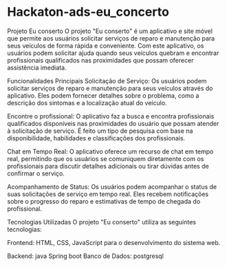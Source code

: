 # Hackaton-ads-eu_concerto

Projeto Eu conserto
O projeto "Eu conserto" é um aplicativo e site móvel que permite aos usuários solicitar serviços de reparo e manutenção para seus veículos de forma rápida e conveniente. Com este aplicativo, os usuários podem solicitar ajuda quando seus veículos quebram e encontrar profissionais qualificados nas proximidades que possam oferecer assistência imediata.

Funcionalidades Principais
Solicitação de Serviço: Os usuários podem solicitar serviços de reparo e manutenção para seus veículos através do aplicativo. Eles podem fornecer detalhes sobre o problema, como a descrição dos sintomas e a localização atual do veículo.

Encontre o profissional: O aplicativo faz a busca e encontra profissionais qualificados disponíveis nas proximidades do usuário que possam atender à solicitação de serviço. É feito um tipo de pesquisa com base na disponibilidade, habilidades e classificações dos profissionais.

Chat em Tempo Real: O aplicativo oferece um recurso de chat em tempo real, permitindo que os usuários se comuniquem diretamente com os profissionais para discutir detalhes adicionais ou tirar dúvidas antes de confirmar o serviço.

Acompanhamento de Status: Os usuários podem acompanhar o status de suas solicitações de serviço em tempo real. Eles recebem notificações sobre o progresso do reparo e estimativas de tempo de chegada do profissional.

Tecnologias Utilizadas
O projeto "Eu conserto" utiliza as seguintes tecnologias:

Frontend: HTML, CSS, JavaScript para o desenvolvimento do sistema web.

Backend: java Spring boot
Banco de Dados: postgresql

